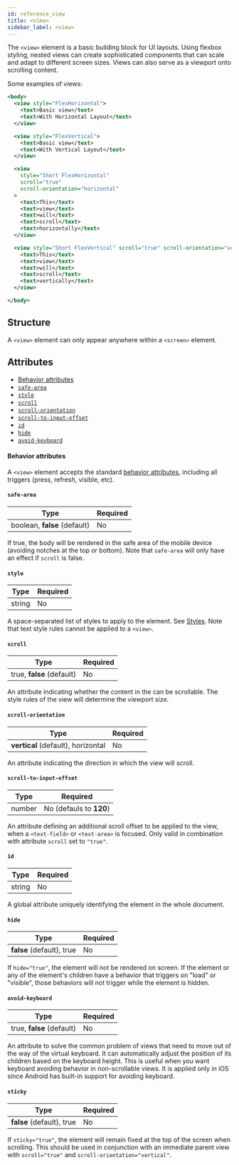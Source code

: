 ```yaml
---
id: reference_view
title: <view>
sidebar_label: <view>
---
```


The `<view>` element is a basic building block for UI layouts. Using flexbox styling, nested views can create sophisticated components that can scale and adapt to different screen sizes. Views can also serve as a viewport onto scrolling content.

Some examples of views:

```xml
<body>
  <view style="FlexHorizontal">
    <text>Basic view</text>
    <text>With Horizontal Layout</text>
  </view>

  <view style="FlexVertical">
    <text>Basic view</text>
    <text>With Vertical Layout</text>
  </view>

  <view
    style="Short FlexHorizontal"
    scroll="true"
    scroll-orientation="horizontal"
  >
    <text>This</text>
    <text>view</text>
    <text>will</text>
    <text>scroll</text>
    <text>horizontally</text>
  </view>

  <view style="Short FlexVertical" scroll="true" scroll-orientation="vertical">
    <text>This</text>
    <text>view</text>
    <text>will</text>
    <text>scroll</text>
    <text>vertically</text>
  </view>

</body>
```

## Structure

A `<view>` element can only appear anywhere within a `<screen>` element.

## Attributes

- [Behavior attributes](#behavior-attributes)
- [`safe-area`](#safe-area)
- [`style`](#style)
- [`scroll`](#scroll)
- [`scroll-orientation`](#scroll-orientation)
- [`scroll-to-input-offset`](#scroll-to-input-offset)
- [`id`](#id)
- [`hide`](#hide)
- [`avoid-keyboard`](#avoid-keyboard)

#### Behavior attributes

A `<view>` element accepts the standard [behavior attributes](/docs/reference_behavior_attributes), including all triggers (press, refresh, visible, etc).

#### `safe-area`

| Type                         | Required |
| ---------------------------- | -------- |
| boolean, **false** (default) | No       |

If true, the body will be rendered in the safe area of the mobile device (avoiding notches at the top or bottom). Note that `safe-area` will only have an effect if `scroll` is false.

#### `style`

| Type   | Required |
| ------ | -------- |
| string | No       |

A space-separated list of styles to apply to the element. See [Styles](/docs/reference_style). Note that text style rules cannot be applied to a `<view>`.

#### `scroll`

| Type                      | Required |
| ------------------------- | -------- |
| true, **false** (default) | No       |

An attribute indicating whether the content in the can be scrollable. The style rules of the view will determine the viewport size.

#### `scroll-orientation`

| Type                               | Required |
| ---------------------------------- | -------- |
| **vertical** (default), horizontal | No       |

An attribute indicating the direction in which the view will scroll.

#### `scroll-to-input-offset`

| Type   | Required                |
| ------ | ----------------------- |
| number | No (defauls to **120**) |

An attribute defining an additional scroll offset to be applied to the view, when a `<text-field>` or `<text-area>` is focused. Only valid in combination with attribute `scroll` set to `"true"`.

#### `id`

| Type   | Required |
| ------ | -------- |
| string | No       |

A global attribute uniquely identifying the element in the whole document.

#### `hide`

| Type                      | Required |
| ------------------------- | -------- |
| **false** (default), true | No       |

If `hide="true"`, the element will not be rendered on screen. If the element or any of the element's children have a behavior that triggers on "load" or "visible", those behaviors will not trigger while the element is hidden.

#### `avoid-keyboard`

| Type                      | Required |
| ------------------------- | -------- |
| true, **false** (default) | No       |

An attribute to solve the common problem of views that need to move out of the way of the virtual keyboard. It can automatically adjust the position of its children based on the keyboard height. This is useful when you want keyboard avoiding behavior in non-scrollable views. It is applied only in iOS since Android has built-in support for avoiding keyboard.

#### `sticky`

| Type                      | Required |
| ------------------------- | -------- |
| **false** (default), true | No       |

If `sticky="true"`, the element will remain fixed at the top of the screen when scrolling. This should be used in conjunction with an immediate parent view with `scroll="true"` and `scroll-orientation="vertical"`.
